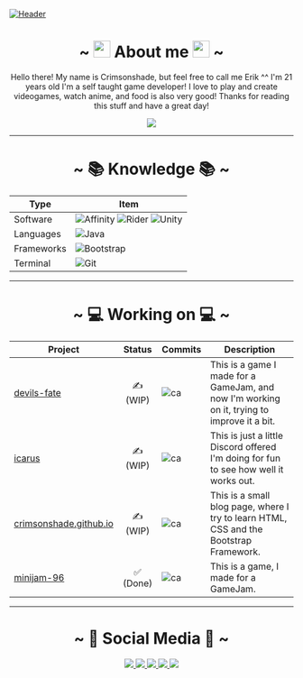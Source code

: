 [![Header][1.1]][1]

<div align="center">
  <h1>~ <img src="https://raw.githubusercontent.com/MartinHeinz/MartinHeinz/master/wave.gif" width="30px"> About me <img src="https://raw.githubusercontent.com/MartinHeinz/MartinHeinz/master/wave.gif" width="30px"> ~</h1>
  <p>
    Hello there! My name is Crimsonshade, but feel free to call me Erik ^^ I'm 21 years old I'm a self taught game developer! I love to play and create videogames, watch anime, and food is also very good! Thanks for reading this stuff and have a great day!
  </p>
  <a href="#">
    <img src="https://github-readme-stats.vercel.app/api?username=crimsonshade&show_icons=true&theme=radical&hide=stars,prs&include_all_commits=true&custom_title=Crimsonshades+Stats" align="center" />
  </a>
  </div>
  <hr>
  <div align="center">
  
  # ~ 📚 Knowledge 📚 ~
  
  | Type       | Item                                                      |
  |------------|-----------------------------------------------------------|
  | Software   | ![Affinity][S-Design] ![Rider][S-Rider] ![Unity][S-Unity] |
  | Languages  | ![Java][L-Java]                                           |
  | Frameworks | ![Bootstrap][F-Boot]                                      |
  |Terminal    | ![Git][T-Git]                                             |
  
  </div>
  
  <div align="center">
  
  ---
  
  # ~ 💻 Working on 💻 ~
  | Project                      | Status     | Commits        | Description                                                                                 |
  |------------------------------|:----------:|----------------|---------------------------------------------------------------------------------------------|
  | [devils-fate][df]            |  ✍ (WIP)  | ![ca][WO-df]   | This is a game I made for a GameJam, and now I'm working on it, trying to improve it a bit. |
  | [icarus][ic]                 |  ✍ (WIP)  | ![ca][WO-ic]   | This is just a little Discord offered I'm doing for fun to see how well it works out.       |
  | [crimsonshade.github.io][bl] |  ✍ (WIP)  | ![ca][WO-bl]   | This is a small blog page, where I try to learn HTML, CSS and the Bootstrap Framework.      |
  | [minijam-96][mj96]           |  ✅ (Done) | ![ca][WO-mj96] | This is a game, I made for a GameJam.                                                       |
  
  </div>
  <hr>
  <div align="center">
  <h1>~ 🤜 Social Media 🤛 ~</h1>
  <a href="http://bots-entertainment.com/twitch">
    <img src="https://img.shields.io/badge/Twitch-9146FF?style=for-the-badge&logo=twitch&logoColor=white" />
  </a>
  <a href="http://bots-entertainment.com/crimson">
    <img src="https://img.shields.io/badge/YouTube-FF0000?style=for-the-badge&logo=youtube&logoColor=white" />
  </a>
  <a href="https://crimsonshade.itch.io/">
    <img src="https://img.shields.io/badge/Itch.io-FA5C5C?style=for-the-badge&logo=itchdotio&logoColor=white" />
  </a>
  <a href="https://twitter.com/crimsonshade_">
    <img src="https://img.shields.io/badge/Twitter-1DA1F2?style=for-the-badge&logo=twitter&logoColor=white" />
  </a>
  <a href="http://bots-entertainment.com/discord">
    <img src="https://img.shields.io/badge/Discord-7289DA?style=for-the-badge&logo=discord&logoColor=white" />
  </a>
</div>
  
<!-- 
  
  <hr>
-->
<!-- IMAGES -->
[1.1]: https://github.com/crimsonshade/crimsonshade/blob/main/media/rias_cropped.gif

[S-Unity]: https://img.shields.io/badge/Unity-100000?style=for-the-badge&logo=unity&logoColor=white
[S-Rider]: https://img.shields.io/badge/Rider-000000?style=for-the-badge&logo=Rider&logoColor=white
[S-Design]: https://img.shields.io/badge/affinitydesginer-%231B72BE.svg?style=for-the-badge&logo=affinity-designer&logoColor=white
[T-Git]: https://img.shields.io/badge/GIT-E44C30?style=for-the-badge&logo=git&logoColor=white
[F-Boot]: https://img.shields.io/badge/Bootstrap-563D7C?style=for-the-badge&logo=bootstrap&logoColor=white
[L-Java]: https://img.shields.io/badge/Java-ED8B00?style=for-the-badge&logo=java&logoColor=white

[WO-df]: https://img.shields.io/github/commit-activity/m/crimsonshade/devils-fate?style=for-the-badge
[WO-ic]: https://img.shields.io/github/commit-activity/m/crimsonshade/icarus?style=for-the-badge
[WO-bl]: https://img.shields.io/github/commit-activity/m/crimsonshade/crimsonshade.github.io?style=for-the-badge
[WO-mj96]: https://img.shields.io/github/commit-activity/m/crimsonshade/minijam-96?style=for-the-badge

<!-- LINKS -->
[1]: https://crimsonshade.github.io/
[df]: https://github.com/crimsonshade/devils-fate
[ic]: https://github.com/crimsonshade/icarus
[bl]: https://github.com/crimsonshade/crimsonshade.github.io
[mj96]: https://github.com/crimsonshade/minijam-96
